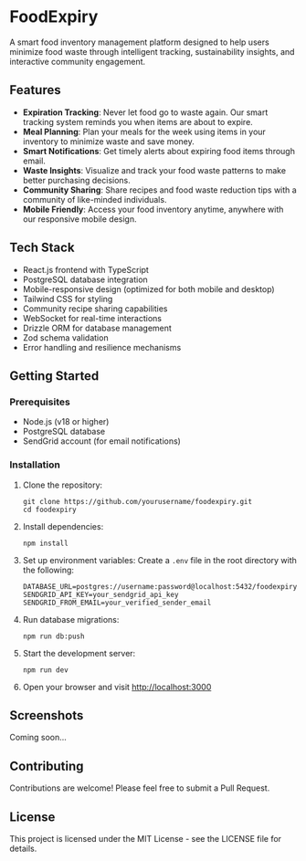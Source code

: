 # FoodExpiry

A smart food inventory management platform designed to help users minimize food waste through intelligent tracking, sustainability insights, and interactive community engagement.

## Features

- **Expiration Tracking**: Never let food go to waste again. Our smart tracking system reminds you when items are about to expire.
- **Meal Planning**: Plan your meals for the week using items in your inventory to minimize waste and save money.
- **Smart Notifications**: Get timely alerts about expiring food items through email.
- **Waste Insights**: Visualize and track your food waste patterns to make better purchasing decisions.
- **Community Sharing**: Share recipes and food waste reduction tips with a community of like-minded individuals.
- **Mobile Friendly**: Access your food inventory anytime, anywhere with our responsive mobile design.

## Tech Stack

- React.js frontend with TypeScript
- PostgreSQL database integration
- Mobile-responsive design (optimized for both mobile and desktop)
- Tailwind CSS for styling
- Community recipe sharing capabilities
- WebSocket for real-time interactions
- Drizzle ORM for database management
- Zod schema validation
- Error handling and resilience mechanisms

## Getting Started

### Prerequisites

- Node.js (v18 or higher)
- PostgreSQL database
- SendGrid account (for email notifications)

### Installation

1. Clone the repository:
   ```
   git clone https://github.com/yourusername/foodexpiry.git
   cd foodexpiry
   ```

2. Install dependencies:
   ```
   npm install
   ```

3. Set up environment variables:
   Create a `.env` file in the root directory with the following:
   ```
   DATABASE_URL=postgres://username:password@localhost:5432/foodexpiry
   SENDGRID_API_KEY=your_sendgrid_api_key
   SENDGRID_FROM_EMAIL=your_verified_sender_email
   ```

4. Run database migrations:
   ```
   npm run db:push
   ```

5. Start the development server:
   ```
   npm run dev
   ```

6. Open your browser and visit [http://localhost:3000](http://localhost:3000)

## Screenshots

Coming soon...

## Contributing

Contributions are welcome! Please feel free to submit a Pull Request.

## License

This project is licensed under the MIT License - see the LICENSE file for details.